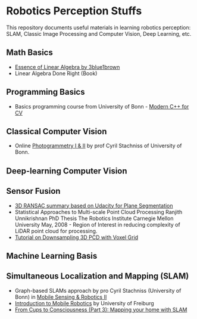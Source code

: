 # Robotics Perception Stuffs

This repository documents useful materials in learning robotics perception: SLAM, Classic Image Processing and Computer Vision, Deep Learning, etc.

## Math Basics
- [Essence of Linear Algebra by 3blue1brown](https://www.youtube.com/playlist?list=PLZHQObOWTQDPD3MizzM2xVFitgF8hE_ab)
- Linear Algebra Done Right (Book)

## Programming Basics
- Basics programming course from University of Bonn - [Modern C++ for CV](https://www.ipb.uni-bonn.de/teaching/cpp-2020/)

## Classical Computer Vision
- Online [Photogrammetry I & II](https://www.ipb.uni-bonn.de/photo12-2021/) by prof Cyril Stachniss of University of Bonn.

## Deep-learning Computer Vision

## Sensor Fusion
- [3D RANSAC summary based on Udacity for Plane Segmentation](https://medium.com/@ajithraj_gangadharan/3d-ransac-algorithm-for-lidar-pcd-segmentation-315d2a51351)
- Statistical Approaches to Multi-scale Point Cloud Processing Ranjith Unnikrishnan PhD Thesis The Robotics Institute Carnegie Mellon University May, 2008 - Region of Interest in reducing complexity of LiDAR point cloud for processing.
- [Tutorial on Downsampling 3D PCD with Voxel Grid](https://adioshun.gitbooks.io/pcl/content/Tutorial/Filtering/pcl-cpp-downsampling-a-pointcloud-using-a-voxelgrid-filter.html)

## Machine Learning Basis

## Simultaneous Localization and Mapping (SLAM)
- Graph-based SLAMs approach by pro Cyril Stachniss (University of Bonn) in [Mobile Sensing & Robotics II](https://www.ipb.uni-bonn.de/msr2-2021/)
- [Introduction to Mobile Robotics](http://ais.informatik.uni-freiburg.de/teaching/ss21/robotics/) by University of Freiburg
- [From Cups to Consciousness (Part 3): Mapping your home with SLAM](https://towardsdatascience.com/from-cups-to-consciousness-part-3-mapping-your-home-with-slam-8a9129c2ed58)


